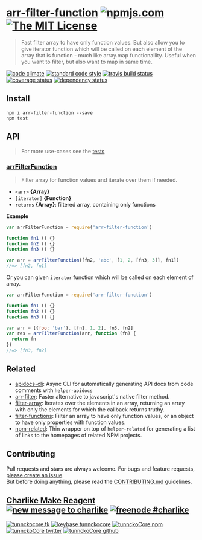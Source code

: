# [arr-filter-function][author-www-url] [![npmjs.com][npmjs-img]][npmjs-url] [![The MIT License][license-img]][license-url] 

> Fast filter array to have only function values. But also allow you to give iterator function which will be called on each element of the array that is function - much like array.map functionallity. Useful when you want to filter, but also want to map in same time.

[![code climate][codeclimate-img]][codeclimate-url] [![standard code style][standard-img]][standard-url] [![travis build status][travis-img]][travis-url] [![coverage status][coveralls-img]][coveralls-url] [![dependency status][david-img]][david-url]


## Install
```
npm i arr-filter-function --save
npm test
```


## API
> For more use-cases see the [tests](./test.js)

### [arrFilterFunction](./index.js#L21)
> Filter array for function values and iterate over them if needed.

* `<arr>` **{Array}**    
* `[iterator]` **{Function}**    
* `returns` **{Array}**: filtered array, containing only functions  

**Example**

```js
var arrFilterFunction = require('arr-filter-function')

function fn1 () {}
function fn2 () {}
function fn3 () {}

var arr = arrFilterFunction([fn2, 'abc', [1, 2, [fn3, 3]], fn1])
//=> [fn2, fn1]
```

Or you can given `iterator` function which will be called on each element of array.

```js
var arrFilterFunction = require('arr-filter-function')

function fn1 () {}
function fn2 () {}
function fn3 () {}

var arr = [{foo: 'bar'}, [fn1, 1, 2], fn3, fn2]
var res = arrFilterFunction(arr, function (fn) {
  return fn
})
//=> [fn3, fn2]
```


## Related
- [apidocs-cli](https://github.com/tunnckocore/apidocs-cli): Async CLI for automatically generating API docs from code comments with `helper-apidocs`
- [arr-filter](https://github.com/jonschlinkert/arr-filter): Faster alternative to javascript's native filter method.
- [filter-array](https://github.com/jonschlinkert/filter-array): Iterates over the elements in an array, returning an array with only the elements for which the callback returns truthy.
- [filter-functions](https://github.com/jonschlinkert/filter-functions): Filter an array to have only function values, or an object to have only properties with function values.
- [npm-related](https://github.com/tunnckoCore/npm-related): Thin wrapper on top of `helper-related` for generating a list of links to the homepages of related NPM projects.


## Contributing
Pull requests and stars are always welcome. For bugs and feature requests, [please create an issue](https://github.com/tunnckoCore/arr-filter-function/issues/new).  
But before doing anything, please read the [CONTRIBUTING.md](./CONTRIBUTING.md) guidelines.


## [Charlike Make Reagent](http://j.mp/1stW47C) [![new message to charlike][new-message-img]][new-message-url] [![freenode #charlike][freenode-img]][freenode-url]

[![tunnckocore.tk][author-www-img]][author-www-url] [![keybase tunnckocore][keybase-img]][keybase-url] [![tunnckoCore npm][author-npm-img]][author-npm-url] [![tunnckoCore twitter][author-twitter-img]][author-twitter-url] [![tunnckoCore github][author-github-img]][author-github-url]


[npmjs-url]: https://www.npmjs.com/package/arr-filter-function
[npmjs-img]: https://img.shields.io/npm/v/arr-filter-function.svg?label=arr-filter-function

[license-url]: https://github.com/tunnckoCore/arr-filter-function/blob/master/LICENSE.md
[license-img]: https://img.shields.io/badge/license-MIT-blue.svg


[codeclimate-url]: https://codeclimate.com/github/tunnckoCore/arr-filter-function
[codeclimate-img]: https://img.shields.io/codeclimate/github/tunnckoCore/arr-filter-function.svg

[travis-url]: https://travis-ci.org/tunnckoCore/arr-filter-function
[travis-img]: https://img.shields.io/travis/tunnckoCore/arr-filter-function.svg

[coveralls-url]: https://coveralls.io/r/tunnckoCore/arr-filter-function
[coveralls-img]: https://img.shields.io/coveralls/tunnckoCore/arr-filter-function.svg

[david-url]: https://david-dm.org/tunnckoCore/arr-filter-function
[david-img]: https://img.shields.io/david/tunnckoCore/arr-filter-function.svg

[standard-url]: https://github.com/feross/standard
[standard-img]: https://img.shields.io/badge/code%20style-standard-brightgreen.svg


[author-www-url]: http://www.tunnckocore.tk
[author-www-img]: https://img.shields.io/badge/www-tunnckocore.tk-fe7d37.svg

[keybase-url]: https://keybase.io/tunnckocore
[keybase-img]: https://img.shields.io/badge/keybase-tunnckocore-8a7967.svg

[author-npm-url]: https://www.npmjs.com/~tunnckocore
[author-npm-img]: https://img.shields.io/badge/npm-~tunnckocore-cb3837.svg

[author-twitter-url]: https://twitter.com/tunnckoCore
[author-twitter-img]: https://img.shields.io/badge/twitter-@tunnckoCore-55acee.svg

[author-github-url]: https://github.com/tunnckoCore
[author-github-img]: https://img.shields.io/badge/github-@tunnckoCore-4183c4.svg

[freenode-url]: http://webchat.freenode.net/?channels=charlike
[freenode-img]: https://img.shields.io/badge/freenode-%23charlike-5654a4.svg

[new-message-url]: https://github.com/tunnckoCore/messages
[new-message-img]: https://img.shields.io/badge/send%20me-message-green.svg
